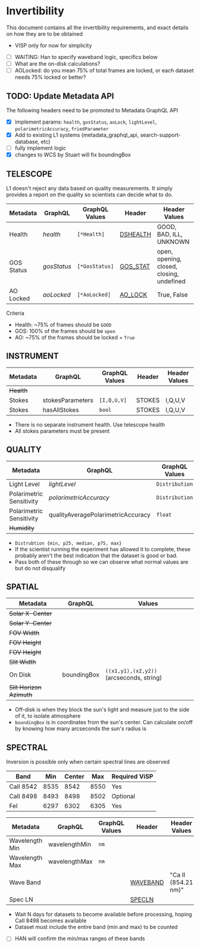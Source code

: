 Invertibility
=============

This document contains all the invertibility requirements, and exact details on how they are to be obtained
* VISP only for now for simplicity

- [ ] WAITING: Han to specify waveband logic, specifics below
- [ ] What are the on-disk calculations?
- [ ] AOLocked: do you mean 75% of total frames are locked, or each dataset needs 75% locked or better?

TODO: Update Metadata API
-------------------------
The following headers need to be promoted to Metadata GraphQL API

- [x] Implement params: `health`, `gosStatus`, `aoLock`, `lightLevel`, `polarimetricAccuracy`, `friedParameter`
- [x] Add to existing L1 systems (metadata_graphql_api, search-support-database, etc)
- [ ] fully implement logic
- [x] changes to WCS by Stuart will fix boundingBox

TELESCOPE
---------

L1 doesn't reject any data based on quality measurements. It simply provides a report on the quality so scientists can decide what to do.

| Metadata   | GraphQL | GraphQL Values | Header | Header Values |
|------------|---------|----------------|--------|---------------|
| Health     | *health* | `[*Health]` | [DSHEALTH](https://tinyurl.com/dkist-spec-214#dkist-operations-keywords) | GOOD, BAD, ILL, UNKNOWN |
| GOS Status | *gosStatus* | `[*GosStatus]` | [GOS_STAT](https://tinyurl.com/dkist-spec-214#polarization-analysis-and-calibration-keywords) | open, opening, closed, closing, undefined |
| AO Locked  | *aoLocked*  | `[*AoLocked]` | [AO_LOCK](https://tinyurl.com/dkist-spec-213#adaptive-optics-keywords) | True, False |

Criteria
- Health: ~75% of frames should be `GOOD`
- GOS: 100% of the frames should be `open`
- AO: ~75% of the frames should be locked = `True`

INSTRUMENT
----------

| Metadata | GraphQL | GraphQL Values | Header | Header Values |
|----------|---------|--------|---------------|----------------|
| ~~Health~~  |         |     |               |
| Stokes   | stokesParameters | `[I,Q,U,V]` | STOKES | I,Q,U,V |
| Stokes   | hasAllStokes | `bool` | STOKES | I,Q,U,V |

- There is no separate instrument health. Use telescope health
- All stokes parameters must be present

QUALITY
-------

| Metadata | GraphQL | GraphQL Values |  Header | Header Values |
|----------|---------|----------------|---------|---------------|
| Light Level | *lightLevel* | `Distribution` | [LIGHTLVL](https://tinyurl.com/dkist-spec-214#dkist-operations-keywords) | float |
| Polarimetric Sensitivity | *polarimetricAccuracy* | `Distribution` | [POL_SENS](https://tinyurl.com/dkist-spec-214#polarization-analysis-and-calibration-keywords) | float |
| Polarimetric Sensitivity | qualityAveragePolarimetricAccuracy | `float` | [POL_SENS](https://tinyurl.com/dkist-spec-214#polarization-analysis-and-calibration-keywords) | float |
| ~~Humidity~~ |  |  |  | |

- `Distrubtion {min, p25, median, p75, max}`
- If the scientist running the experiment has allowed it to complete, these probably aren't the best indication that the dataset is good or bad. 
- Pass both of these through so we can observe what normal values are but do not disqualify


SPATIAL
-------

| Metadata       | GraphQL | Values |
|----------------|---------|--------|
| ~~Solar X-Center~~ | | |
| ~~Solar Y-Center~~ | | |
| ~~FOV Width~~ | | | |
| ~~FOV Height~~ | | | |
| ~~FOV Height~~ | | | |
| ~~Slit Width~~ | | | |
| On Disk | boundingBox | `((x1,y1),(x2,y2))` (arcseconds, string) |
| ~~Slit Horizon Azimuth~~ |         |        |               |

- Off-disk is when they block the sun's light and measure just to the side of it, to isolate atmosphere
- `boundingBox` is in coordinates from the sun's center. Can calculate on/off by knowing how many arcseconds the sun's radius is


SPECTRAL
--------

Inversion is possible only when certain spectral lines are observed

| Band      | Min  | Center | Max  | Required ViSP |
| ----------| ---- | ------ | ---- | ------------- |
| CaII 8542 | 8535 | 8542   | 8550 | Yes
| CaII 8498 | 8493 | 8498   | 8502 | Optional
| FeI       | 6297 | 6302   | 6305 | Yes

| Metadata       | GraphQL | GraphQL Values | Header | Header Values |
| -------------- | ------- | -------------- |--------| ------------- |
| Wavelength Min | wavelengthMin | `nm` |               |
| Wavelength Max | wavelengthMax | `nm` |               |
| Wave Band  |  | | [WAVEBAND](https://tinyurl.com/dkist-spec-214#dataset-keywords) | "Ca II (854.21 nm)" |
| Spec LN  |  | | [SPECLN<sl>](https://tinyurl.com/dkist-spec-214#datacenter-keywords) | |

- Wait N days for datasets to become available before processing, hoping CaII 8498 becomes available
- Dataset must include the entire band (min and max) to be counted
- [ ] HAN will confirm the min/max ranges of these bands

[spec_214]: https://tinyurl.com/dkist-spec-214

